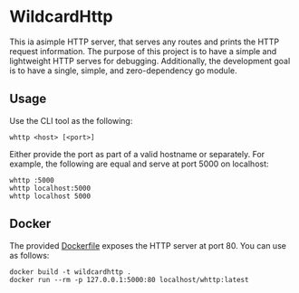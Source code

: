 # WildcardHttp

This ia asimple HTTP server, that serves any routes and prints the HTTP request information.
The purpose of this project is to have a simple and lightweight HTTP serves for debugging.
Additionally, the development goal is to have a single, simple, and zero-dependency go module.

## Usage

Use the CLI tool as the following:

```
whttp <host> [<port>]
```

Either provide the port as part of a valid hostname or separately.
For example, the following are equal and serve at port 5000 on localhost:

```
whttp :5000
whttp localhost:5000
whttp localhost 5000
```

## Docker

The provided [Dockerfile](./Dockerfile) exposes the HTTP server at port 80. You can use as follows:

```
docker build -t wildcardhttp .
docker run --rm -p 127.0.0.1:5000:80 localhost/whttp:latest
```
